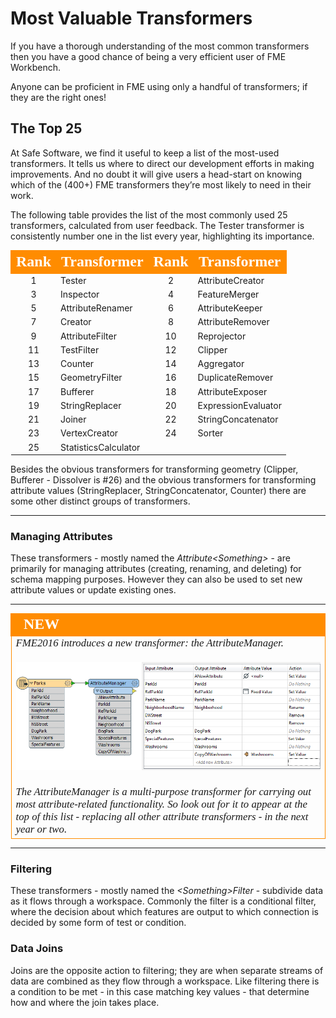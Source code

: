 # Most Valuable Transformers #

If you have a thorough understanding of the most common transformers then you have a good chance of being a very efficient user of FME Workbench.

Anyone can be proficient in FME using only a handful of transformers; if they are the right ones!

## The Top 25 ##
At Safe Software, we find it useful to keep a list of the most-used transformers. It tells us where to direct our development efforts in making improvements. And no doubt it will give users a head-start on knowing which of the (400+) FME transformers they’re most likely to need in their work.

The following table provides the list of the most commonly used 25 transformers, calculated from user feedback. The Tester transformer is consistently number one in the list every year, highlighting its importance.

<table style="border-spacing: 0px">
<tr>
<th style="vertical-align:middle;background-color:darkorange;border: 2px solid darkorange">
<span style="color:white;font-size:x-large;font-weight: bold;font-family:serif">Rank</span></th>
<th style="vertical-align:middle;background-color:darkorange;border: 2px solid darkorange">
<span style="color:white;font-size:x-large;font-weight: bold;font-family:serif">Transformer</th>
<th style="vertical-align:middle;background-color:darkorange;border: 2px solid darkorange">
<span style="color:white;font-size:x-large;font-weight: bold;font-family:serif">Rank</span></th>
<th style="vertical-align:middle;background-color:darkorange;border: 2px solid darkorange">
<span style="color:white;font-size:x-large;font-weight: bold;font-family:serif">Transformer</th>
</tr>
<tr><td style="text-align:center">1</td><td>Tester</td><td style="text-align:center">2</td><td>AttributeCreator</td></tr>
<tr><td style="text-align:center">3</td><td>Inspector</td><td style="text-align:center">4</td><td>FeatureMerger</td></tr>
<tr><td style="text-align:center">5</td><td>AttributeRenamer</td><td style="text-align:center">6</td><td>AttributeKeeper</td></tr>
<tr><td style="text-align:center">7</td><td>Creator</td><td style="text-align:center">8</td><td>AttributeRemover</td></tr>
<tr><td style="text-align:center">9</td><td>AttributeFilter</td><td style="text-align:center">10</td><td>Reprojector</td></tr>
<tr><td style="text-align:center">11</td><td>TestFilter</td><td style="text-align:center">12</td><td>Clipper</td></tr>
<tr><td style="text-align:center">13</td><td>Counter</td><td style="text-align:center">14</td><td>Aggregator</td></tr>
<tr><td style="text-align:center">15</td><td>GeometryFilter</td><td style="text-align:center">16</td><td>DuplicateRemover</td></tr>
<tr><td style="text-align:center">17</td><td>Bufferer</td><td style="text-align:center">18</td><td>AttributeExposer</td></tr>
<tr><td style="text-align:center">19</td><td>StringReplacer</td><td style="text-align:center">20</td><td>ExpressionEvaluator</td></tr>
<tr><td style="text-align:center">21</td><td>Joiner</td><td style="text-align:center">22</td><td>StringConcatenator</td></tr>
<tr><td style="text-align:center">23</td><td>VertexCreator</td><td style="text-align:center">24</td><td>Sorter</td></tr>
<tr><td style="text-align:center">25</td><td>StatisticsCalculator</td></tr>
</table>

Besides the obvious transformers for transforming geometry (Clipper, Bufferer - Dissolver is #26) and the obvious transformers for transforming attribute values (StringReplacer, StringConcatenator, Counter) there are some other distinct groups of transformers.

---

### Managing Attributes ###
These transformers - mostly named the *Attribute<Something\>* - are primarily for managing attributes (creating, renaming, and deleting) for schema mapping purposes. However they can also be used to set new attribute values or update existing ones.

---

<!--New Section--> 

<table style="border-spacing: 0px">
<tr>
<td style="vertical-align:middle;background-color:darkorange;border: 2px solid darkorange">
<i class="fa fa-bolt fa-lg fa-pull-left fa-fw" style="color:white;padding-right: 12px;vertical-align:text-top"></i>
<span style="color:white;font-size:x-large;font-weight: bold;font-family:serif">NEW</span>
</td>
</tr>

<tr>
<td style="border: 1px solid darkorange">
<span style="font-family:serif; font-style:italic; font-size:larger">
FME2016 introduces a new transformer: the AttributeManager.
<br><br><img src="./Images/Img5.11.AttributeManagerNew.png">
<br><br>The AttributeManager is a multi-purpose transformer for carrying out most attribute-related functionality. So look out for it to appear at the top of this list - replacing all other attribute transformers - in the next year or two.
</span>
</td>
</tr>
</table>

---

### Filtering ###
These transformers - mostly named the *<Something\>Filter* - subdivide data as it flows through a workspace. Commonly the filter is a conditional filter, where the decision about which features are output to which connection is decided by some form of test or condition.


### Data Joins ###
Joins are the opposite action to filtering; they are when separate streams of data are combined as they flow through a workspace. Like filtering there is a condition to be met - in this case matching key values - that determine how and where the join takes place.
